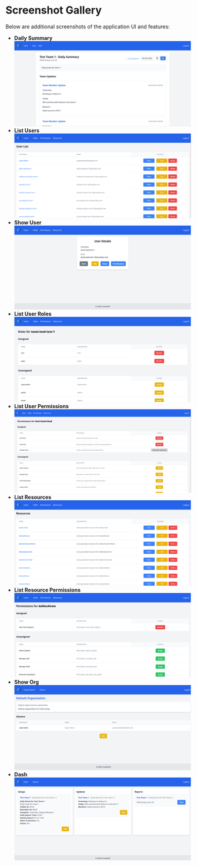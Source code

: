 # Screenshot Gallery

Below are additional screenshots of the application UI and features:

- **Daily Summary**
  ![Daily Summary](img/gallery/daily-summary.png)
- **List Users**
  ![List Users](img/gallery/list-users.png)
- **Show User**
  ![Show User](img/gallery/show-user.png)
- **List User Roles**
  ![List User Roles](img/gallery/list-user-roles.png)
- **List User Permissions**
  ![List User Permissions](img/gallery/list-user-permissions.png)
- **List Resources**
  ![List Resources](img/gallery/list-resources.png)
- **List Resource Permissions**
  ![List Resource Permissions](img/gallery/list-resource-permissions.png)
- **Show Org**
  ![Show Org](img/gallery/show-org.png)
- **Dash**
  ![Dash](img/gallery/dash.png)
